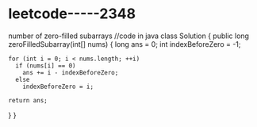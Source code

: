 # leetcode-----2348
number of zero-filled subarrays
//code in java
class Solution {
  public long zeroFilledSubarray(int[] nums) {
    long ans = 0;
    int indexBeforeZero = -1;

    for (int i = 0; i < nums.length; ++i)
      if (nums[i] == 0)
        ans += i - indexBeforeZero;
      else
        indexBeforeZero = i;

    return ans;
  }
}
